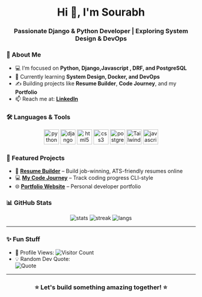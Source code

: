 



<h1 align="center">Hi 👋, I'm Sourabh</h1>
<h3 align="center">Passionate Django & Python Developer | Exploring System Design & DevOps</h3>



### 🚀 About Me
- 💻 I’m focused on **Python, Django,Javascript , DRF, and PostgreSQL**
- 🌱 Currently learning **System Design, Docker, and DevOps**
- ✍️ Building projects like **Resume Builder**, **Code Journey**, and my **Portfolio**
- 📫 Reach me at: **[LinkedIn](https://www.linkedin.com/in/sengersourabh/)**



### 🛠️ Languages & Tools
<p align = "center" >
  <img src="https://cdn.jsdelivr.net/gh/devicons/devicon/icons/python/python-original.svg" alt="python" width="40" height="40"/>
  <img src="https://cdn.jsdelivr.net/gh/devicons/devicon/icons/django/django-plain.svg" alt="django" width="40" height="40"/>
  <img src="https://cdn.jsdelivr.net/gh/devicons/devicon/icons/html5/html5-original.svg" alt="html5" width="40" height="40"/>
  <img src="https://cdn.jsdelivr.net/gh/devicons/devicon/icons/css3/css3-original.svg" alt="css3" width="40" height="40"/>
  <img src="https://cdn.jsdelivr.net/gh/devicons/devicon/icons/postgresql/postgresql-original.svg" alt="postgresql" width="40" height="40"/>
  <img src="https://upload.wikimedia.org/wikipedia/commons/d/d5/Tailwind_CSS_Logo.svg" width="40" alt="Tailwind CSS">
  <img src="https://upload.wikimedia.org/wikipedia/commons/9/99/Unofficial_JavaScript_logo_2.svg" width= "40" alt="javascript"  style="background:transparent;" >
</p>






### 📂 Featured Projects
- 📝 [**Resume Builder**](https://sourabhis101.github.io/resumebuilder/) – Build job-winning, ATS-friendly resumes online  
- 💻 [**My Code Journey**](https://sourabhis101.github.io/my-code/) – Track coding progress CLI-style  
- 🌐 [**Portfolio Website**](https://sourabhis101.github.io/) – Personal developer portfolio  



### 📊 GitHub Stats
<p align="center">
  <img src="https://github-readme-stats.vercel.app/api?username=sourabhis101&show_icons=true&theme=radical" alt="stats" />
  <img src="https://github-readme-streak-stats.herokuapp.com/?user=sourabhis101&theme=radical" alt="streak" />
  <img src="https://github-readme-stats.vercel.app/api/top-langs/?username=sourabhis101&layout=compact&theme=radical" alt="langs" />
</p>

---

### ✨ Fun Stuff
- 👀 Profile Views: ![Visitor Count](https://komarev.com/ghpvc/?username=sourabhis101&color=blue)  
- 💡 Random Dev Quote:  
  ![Quote](https://quotes-github-readme.vercel.app/api?type=horizontal&theme=radical)

---

<h3 align="center">⭐ Let's build something amazing together! ⭐</h3>

